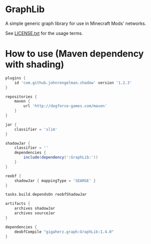 # GraphLib
A simple generic graph library for use in Minecraft Mods' networks.

See [LICENSE.txt](LICENSE.txt) for the usage terms.

# How to use (Maven dependency with shading)

```gradle
plugins {
    id 'com.github.johnrengelman.shadow' version '1.2.3'
}
```

```gradle
repositories {
    maven {
        url 'http://dogforce-games.com/maven'
    }
}
```

```gradle
jar {
    classifier = 'slim'
}

shadowJar {
    classifier = ''
    dependencies {
        include(dependency(':GraphLib:'))
    }
}

reobf {
    shadowJar { mappingType = 'SEARGE' }
}

tasks.build.dependsOn reobfShadowJar

artifacts {
    archives shadowJar
    archives sourceJar
}

dependencies {
    deobfCompile "gigaherz.graph:GraphLib:1.4.0"
}
```